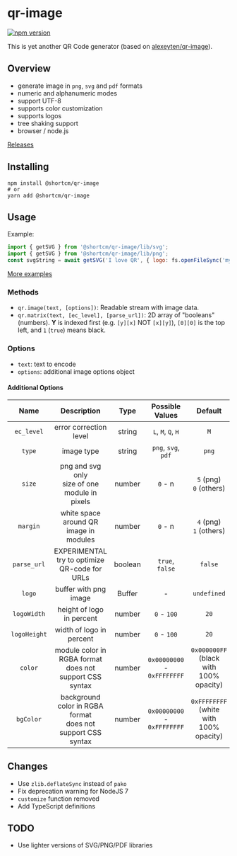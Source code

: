qr-image
========

[![npm version](https://badge.fury.io/js/%40shortcm%2Fqr-image.svg)](https://badge.fury.io/js/%40shortcm%2Fqr-image)

This is yet another QR Code generator (based on [alexeyten/qr-image](https://github.com/alexeyten/qr-image)).

Overview
--------

  * generate image in `png`, `svg` and `pdf` formats
  * numeric and alphanumeric modes
  * support UTF-8
  * supports color customization
  * supports logos
  * tree shaking support
  * browser / node.js

[Releases](https://github.com/Short-io/qr-image/releases)

Installing
-----

```shell
npm install @shortcm/qr-image
# or
yarn add @shortcm/qr-image
```

Usage
-----

Example:
```javascript
import { getSVG } from '@shortcm/qr-image/lib/svg';
import { getSVG } from '@shortcm/qr-image/lib/png';
const svgString = await getSVG('I love QR', { logo: fs.openFileSync('my-logo.svg'), color: 0x000000, bgColor: 0xFFFFFF})
```

[More examples](./examples)

### Methods

  * `qr.image(text, [options])`: Readable stream with image data.
  * `qr.matrix(text, [ec_level], [parse_url])`: 2D array of "booleans" (numbers). __Y__ is indexed first (e.g. `[y][x]` NOT `[x][y]`), `[0][0]` is the top left, and `1` (`true`) means black.

### Options

  * `text`: text to encode
  * `options`: additional image options object

#### Additional Options ####

| Name         | Description                                        | Type    | Possible Values     | Default                     |
| :---:        | :---:                                              | :---:   | :---:               | :---:                       |
| `ec_level`   | error correction level                             | string  | `L`, `M`, `Q`, `H`  | `M`                         |
| `type`       | image type                                         | string  | `png`, `svg`, `pdf` | `png`                       |
| `size`       | png and svg only<br />size of one module in pixels | number  | `0` - n             | `5` (png)<br />`0` (others) |
| `margin`     | white space around QR image in modules             | number  | `0` - n             | `4` (png)<br />`1` (others) |
| `parse_url`  | EXPERIMENTAL<br />try to optimize QR-code for URLs | boolean | `true`, `false`     | `false`                     |
| `logo`       | buffer with png image                              | Buffer  | -                   | `undefined`                 |
| `logoWidth`  | height of logo in percent                          | number  | `0` - `100`         | `20`                        |
| `logoHeight` | width of logo in percent                           | number  | `0` - `100`         | `20`                        |
| `color`      | module color in RGBA format<br />does not support CSS syntax | number | `0x00000000` - `0xFFFFFFFF` | `0x000000FF`<br />(black with 100% opacity) |
| `bgColor`    | background color in RGBA format<br />does not support CSS syntax | number | `0x00000000` - `0xFFFFFFFF` | `0xFFFFFFFF`<br />(white with 100% opacity) |

Changes
-------

  * Use `zlib.deflateSync` instead of `pako`
  * Fix deprecation warning for NodeJS 7
  * `customize` function removed
  * Add TypeScript definitions

TODO
----

  * Use lighter versions of SVG/PNG/PDF libraries
